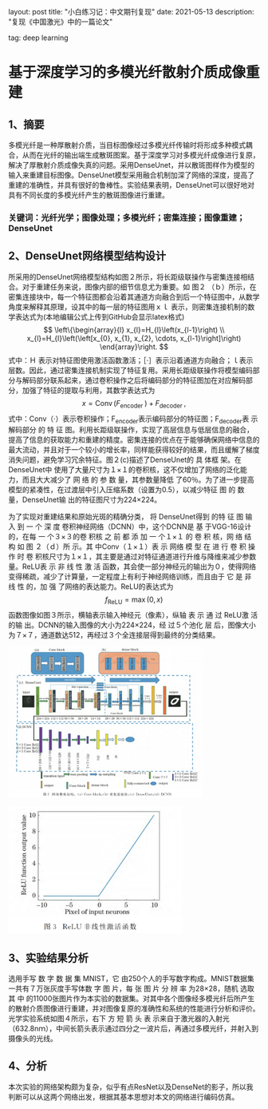 

layout: post
title: "小白练习记：中文期刊复现"
date: 2021-05-13 
description: "复现《中国激光》中的一篇论文"

tag: deep learning

# 基于深度学习的多模光纤散射介质成像重建
## 1、摘要
​       多模光纤是一种厚散射介质，当目标图像经过多模光纤传输时将形成多种模式耦合，从而在光纤的输出端生成散斑图案。基于深度学习对多模光纤成像进行复原，解决了厚散射介质成像失真的问题。采用DenseUnet，并以散斑图样作为模型的输入来重建目标图像。DenseUnet模型采用融合机制加深了网络的深度，提高了重建的准确性，并具有很好的鲁棒性。实验结果表明，DenseUnet可以很好地对具有不同长度的多模光纤产生的散斑图像进行重建。
### 关键词：光纤光学；图像处理；多模光纤；密集连接；图像重建；DenseUnet

## 2、DenseUnet网络模型结构设计
所采用的DenseUnet网络模型结构如图２所示，将长距级联操作与密集连接相结合。对于重建任务来说，图像内部的细节信息尤为重要。如 图２ （ｂ）所示，在密集连接块中，每一个特征图都会沿着其通道方向融合到后一个特征图中，从数学角度来解释其原理，设其中的每一层的特征图用ｘｌ 表示，则密集连接机制的数学表达式为(本地编辑公式上传到GitHub会显示latex格式)
$$
\left\{\begin{array}{l}
x_{l}=H_{l}\left(x_{l-1}\right) \\
x_{l}=H_{l}\left(\left[x_{0}, x_{1}, x_{2}, \cdots, x_{l-1}\right]\right)
\end{array}\right.
$$
 式中：Ｈ 表示对特征图使用激活函数激活；［·］表示沿着通道方向融合；ｌ表示层数。因此，通过密集连接机制实现了特征复用。采用长距级联操作将模型编码部分与解码部分联系起来，通过卷积操作之后将编码部分的特征图加在对应解码部分，加强了特征的提取与利用，其数学表达式为
$$
x=\operatorname{Conv}\left(F_{\text {encoder }}\right)+F_{\text {decoder }},
$$
 式中：Conv（·）表示卷积操作；F<sub>encoder</sub>表示编码部分的特征图；F<sub>decoder</sub>表 示 解码部分 的 特 征 图。利用长距级联操作，实现了高层信息与低层信息的融合，提高了信息的获取能力和重建的精度。密集连接的优点在于能够确保网络中信息的最大流动，并且对于一个较小的增长率，同样能获得较好的结果，而且缓解了梯度消失问题，避免学习冗余特征。图２(c)描述了DenseUnet的 具 体框 架。在 DenseUnet中 使用了大量尺寸为１×１的卷积核，这不仅增加了网络的泛化能力，而且大大减少了 网 络 的 参 数 量，其参数量降低 了60％。为了进一步提高模型的紧凑性，在过渡层中引入压缩系数（设置为0.5），以减少特征 图 的 数 量，DenseUnet输 出的特征图尺寸为224×224。

  为了实现对重建结果和原始光斑的精确分类， 将 DenseUnet得到 的特 征 图 输 入 到 一 个 深 度 卷积神经网络（DCNN）中，这个DCNN是 基 于VGG-16设计的，在每 一 个３×３的卷 积核 之 前 都 添 加 一 个１×１ 的 卷 积 核，网 络 结 构 如 图 ２（ｄ）所 示。其 中Conv（１×１）表 示 网络 模 型 在 进 行 卷 积 操 作 时 卷 积核尺寸为１×１，其主要是通过对特征通道进行升维与降维来减少参数量。ReLU表 示 非 线 性 激 活 函数，其会使一部分神经元的输出为０，使得网络变得稀疏，减少了计算量，一定程度上有利于神经网络训练，而且由于 它 是 非 线 性 的，加 强 了网络的表达能力。ReLU的表达式为
$$
f_{\mathrm{ReLU}}=\max (0, x)
$$
函数图像如图３所示，横轴表示输入神经元（像素），纵轴 表 示 通 过 ReLU激 活 的输 出。DCNN的输入图像的大小为224×224，经 过５个池化 层 后，图像大小为７×７，通道数达512，再经过３个全连接层得到最终的分类结果。

​                                   <img src="2021-05-13-练习：中文期刊复现.assets/first.png" style="zoom:38%;" /> 

<img src="2021-05-13-练习：中文期刊复现.assets/second.png" style="zoom:38%;" />

## 3、实验结果分析

  选用手写 数 字 数 据 集 MNIST，它 由250个人的手写数字构成。MNIST数据集一共有７万张灰度手写体数 字 图 片，每 张 图 片 分 辨 率 为28×28，随机 选取 其 中 的11000张图片作为本实验的数据集。对其中各个图像经多模光纤后所产生的散射介质图像进行重建，并对图像复原的准确性和系统的性能进行分析和评价。光学实验系统如图４所示，右下 方 短 箭 头 表 示来自于激光器的入射光（632.8nｍ），中间长箭头表示通过四分之一波片后，再通过多模光纤，并射入到摄像头的光线。

## 4、分析

 本次实验的网络架构颇为复杂，似乎有点ResNet以及DenseNet的影子，所以我判断可以从这两个网络出发，根据其基本思想对本文的网络进行编码仿真。





